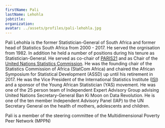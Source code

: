 ```yaml
---
firstName: Pali
lastName: Lehohla
jobtitle:
organization:
avatar: ../assets/profiles/pali-lehohla.jpg
---
```


Pali Lehohla is the former Statistician-General of South Africa and former head of Statistics South Africa from 2000 - 2017. He served the orgnisation from 1982. In addition he held a number of positions during his tenure as Statistician-General. He served as co-chair of [PARIS21](https://paris21.org/) and as Chair of the [United Nations Statistics Commission](https://unstats.un.org/unsd/statcom/). He was the founding chair of the Statistics Commission of Africa (StatCom Africa) and chaired the African Symposium for Statistical Development (ASSD) up until his retirement in 2017. He was the Vice President of the International Statistics Institute ([ISI](https://isi-web.org/)) and a sponsor of the Young African Statistician (YAS) movement. He was one of the 25 person team of Independent Expert Advisory Group advising United Nations Secretary-General Ban Ki Moon on Data Revolution. He is one of the ten member Independent Advisory Panel (IAP) to the UN Secretary General on the health of mothers, adolescents and children.

Pali is a member of the steering committee of the Multidimensional Poverty Peer Network (MPPN)
